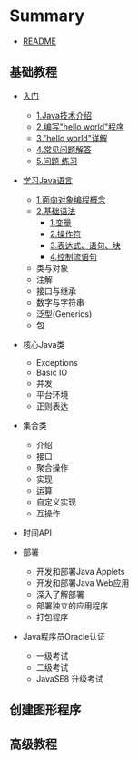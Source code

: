 # Summary

* [README](README.md)

## 基础教程

* [入门](Getting_Started.md)
  
  * [1.Java技术介绍](Getting_Started/1_The_Java_Technology_Phenomenon.md)
  * [2.编写"hello world"程序](Getting_Started/2_The_HW_Application.md)
  * [3."hello world"详解](Getting_Started/3_A_Closer_Look_atHW.md)
  * [4.常见问题解答](Getting_Started/4_Common_Problems.md)
  * [5.问题·练习](Getting_Started/5_Questions_and_Exercises.md)

* [学习Java语言](Learning_The_Java_Language.md)
  * [1.面向对象编程概念](Learning_The_Java_Language/object-oriented_programming_concepts.md)
  * [2.基础语法](Learning_The_Java_Language/language_basics.md)
    * [1.变量](Learning_The_Java_Language/Language_Basics/variables.md)
    * [2.操作符](Learning_The_Java_Language/Language_Basics/variables.md)
    * [3.表达式、语句、块](Learning_the_java_language/Language_Basics/Expressions_Statements_Blocks.md)
    * [4.控制流语句](Learning_the_java_language/Language_Basics/Control_Flow_Statements.md)
  * 类与对象
  * 注解
  * 接口与继承
  * 数字与字符串
  * 泛型(Generics)
  * 包

* 核心Java类
  * Exceptions
  * Basic IO
  * 并发
  * 平台环境
  * 正则表达
* 集合类
  * 介绍
  * 接口
  * 聚合操作
  * 实现
  * 运算
  * 自定义实现
  * 互操作
* 时间API
* 部署
  * 开发和部署Java Applets
  * 开发和部署Java Web应用
  * 深入了解部署
  * 部署独立的应用程序
  * 打包程序
* Java程序员Oracle认证
  * 一级考试
  * 二级考试
  * JavaSE8 升级考试

## 创建图形程序

## 高级教程
